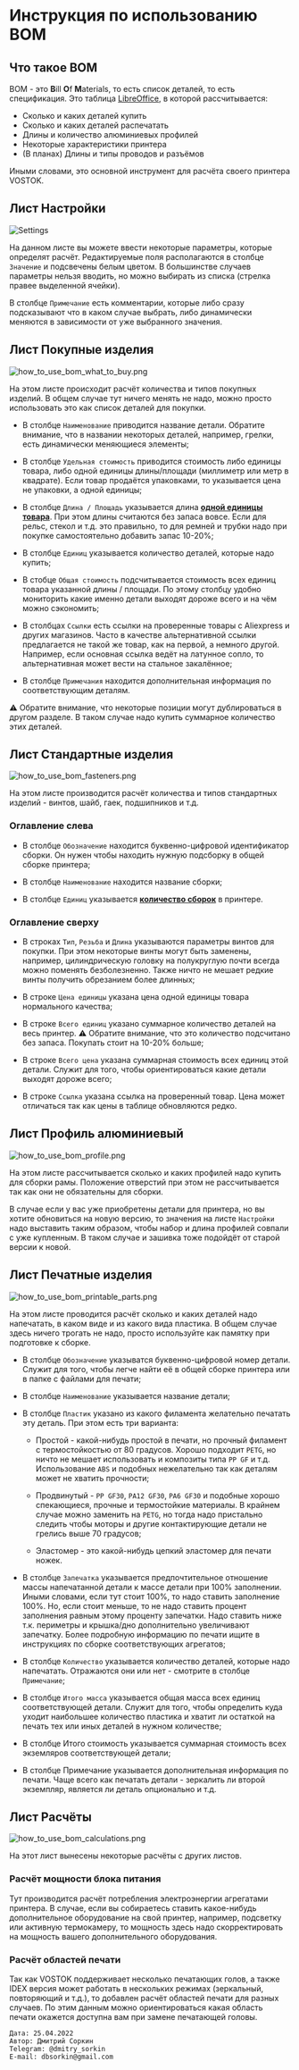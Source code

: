 # Инструкция по использованию BOM

## Что такое BOM

BOM - это **B**ill **O**f **M**aterials, то есть список деталей, то есть спецификация. Это таблица [LibreOffice](https://ru.libreoffice.org/), в которой рассчитывается:

- Сколько и каких деталей купить
- Сколько и каких деталей распечатать
- Длины и количество алюминиевых профилей
- Некоторые характеристики принтера
- (В планах) Длины и типы проводов и разъёмов

Иными словами, это основной инструмент для расчёта своего принтера VOSTOK. 

## Лист Настройки

![Settings](./pics/how_to_use_bom_settings.png)

На данном листе вы можете ввести некоторые параметры, которые определят расчёт. Редактируемые поля располагаются в столбце `Значение` и подсвечены белым цветом. В большинстве случаев параметры нельзя вводить, но можно выбирать из списка (стрелка правее выделенной ячейки).

В столбце `Примечание` есть комментарии, которые либо сразу подсказывают что в каком случае выбрать, либо динамически меняются в зависимости от уже выбранного значения.

## Лист Покупные изделия

![how_to_use_bom_what_to_buy.png](./pics/how_to_use_bom_what_to_buy.png)

На этом листе происходит расчёт количества и типов покупных изделий. В общем случае тут ничего менять не надо, можно просто использовать это как список деталей для покупки.

- В столбце `Наименование` приводится название детали. Обратите внимание, что в названии некоторых деталей, например, грелки, есть динамически меняющиеся элементы;

- В столбце `Удельная стоимость` приводится стоимость либо единицы товара, либо одной единицы длины/площади (миллиметр или метр в квадрате). Если товар продаётся упаковками, то указывается цена не упаковки, а одной единицы;

- В столбце `Длина / Площадь` указывается длина **<u>одной единицы товара</u>**. При этом длины считаются без запаса вовсе. Если для рельс, стекол и т.д. это правильно, то для ремней и трубки надо при покупке самостоятельно добавить запас 10-20%;

- В столбце `Единиц` указывается количество деталей, которые надо купить;

- В стобце `Общая стоимость` подсчитывается стоимость всех единиц товара указанной длины / площади. По этому столбцу удобно мониторить какие именно детали выходят дороже всего и на чём можно сэкономить;

- В столбцах `Ссылки` есть ссылки на проверенные товары с Aliexpress и других магазинов. Часто в качестве альтернативной ссылки предлагается не такой же товар, как на первой, а немного другой. Например, если основная ссылка ведёт на латунное сопло, то альтернативная может вести на стальное закалённое;

- В столбце `Примечания` находится дополнительная информация по соответствующим деталям.

:warning: Обратите внимание, что некоторые позиции могут дублироваться в другом разделе. В таком случае надо купить суммарное количество этих деталей.

## Лист Стандартные изделия

![how_to_use_bom_fasteners.png](./pics/how_to_use_bom_fasteners.png)

На этом листе производится расчёт количества и типов стандартных изделий - винтов, шайб, гаек, подшипников и т.д.

### Оглавление слева

- В столбце `Обозначение` находится буквенно-цифровой идентификатор сборки. Он нужен чтобы находить нужную подсборку в общей сборке принтера;

- В столбце `Наименование` находится название сборки;

- В столбце `Единиц` указывается **<u>количество сборок</u>** в принтере.

### Оглавление сверху

- В строках `Тип`, `Резьба` и `Длина` указываются параметры винтов для покупки. При этом некоторые винты могут быть заменены, например, цилиндрическую головку на полукруглую почти всегда можно поменять безболезненно. Также ничто не мешает редкие винты получить обрезанием более длинных;

- В строке `Цена единицы` указана цена одной единицы товара нормального качества;

- В строке `Всего единиц` указано суммарное количество деталей на весь принтер. :warning: Обратите внимание, что это количество подсчитано без запаса. Покупать стоит на 10-20% больше;

- В строке `Всего цена` указана суммарная стоимость всех единиц этой детали. Служит для того, чтобы ориентироваться какие детали выходят дороже всего;

- В строке `Ссылка` указана ссылка на проверенный товар. Цена может отличаться так как цены в таблице обновляются редко.

## Лист Профиль алюминиевый

![how_to_use_bom_profile.png](./pics/how_to_use_bom_profile.png)

На этом листе рассчитывается сколько и каких профилей надо купить для сборки рамы. Положение отверстий при этом не рассчитывается так как они не обязательны для сборки.

В случае если у вас уже приобретены детали для принтера, но вы хотите обновиться на новую версию, то значения на листе `Настройки` надо выставить таким образом, чтобы набор и длина профилей совпали с уже купленным. В таком случае и зашивка тоже подойдёт от старой версии к новой.

## Лист Печатные изделия

![how_to_use_bom_printable_parts.png](./pics/how_to_use_bom_printable_parts.png)

На этом листе проводится расчёт сколько и каких деталей надо напечатать, в каком виде и из какого вида пластика. В общем случае здесь ничего трогать не надо, просто используйте как памятку при подготовке к сборке.

- В столбце `Обозначение` указыватся буквенно-цифровой номер детали. Служит для того, чтобы легче найти её в общей сборке принтера или в папке с файлами для печати;

- В столбце `Наименование` указывается название детали;

- В столбце `Пластик` указано из какого филамента желательно печатать эту деталь. При этом есть три варианта:
  
  - Простой - какой-нибудь простой в печати, но прочный филамент с термостойкостью от 80 градусов. Хорошо подходит `PETG`, но ничто не мешает использовать и композиты типа `PP GF` и т.д. Использование `ABS` и подобных нежелательно так как деталям может не хватить прочности;
  
  - Продвинутый - `PP GF30`, `PA12 GF30`, `PA6 GF30` и подобные хорошо спекающиеся, прочные и термостойкие материалы. В крайнем случае можно заменить на `PETG`, но тогда надо пристально следить чтобы моторы и другие контактирующие детали не грелись выше 70 градусов;
  
  - Эластомер - это какой-нибудь цепкий эластомер для печати ножек. 

- В столбце `Запечатка` указывается предпочтительное отношение массы напечатанной детали к массе детали при 100% заполнении. Иными словами, если тут стоит 100%, то надо ставить заполнение 100%. Но, если стоит меньше, то не надо ставить процент заполнения равным этому проценту запечатки. Надо ставить ниже т.к. периметры и крышка/дно дополнительно увеличивают запечатку. Более подробную информацию по печати ищите в инструкциях по сборке соответствующих агрегатов;

- В столбце `Количество` указывается количество деталей, которые надо напечатать. Отражаются они или нет - смотрите в столбце `Примечание`;

- В столбце `Итого масса` указывается общая масса всех единиц соответствующей детали. Служит для того, чтобы определить куда уходит наибольшее количество пластика и хватит ли остаткой на печать тех или иных деталей в нужном количестве;

- В столбце Итого стоимость указывается суммарная стоимость всех экземляров соответствующей детали;

- В столбце Примечание указывается дополнительная информация по печати. Чаще всего как печатать детали - зеркалить ли второй экземпляр, является ли деталь опционально и т.д. 

## Лист Расчёты

![how_to_use_bom_calculations.png](./pics/how_to_use_bom_calculations.png)

На этот лист вынесены некоторые расчёты с других листов.

### Расчёт мощности блока питания

Тут производится расчёт потребления электроэнергии агрегатами принтера. В случае, если вы собираетесь ставить какое-нибудь дополнительное оборудование на свой принтер, например, подсветку или активную термокамеру, то мощность здесь надо скорректировать на мощность вашего дополнительного оборудования.

### Расчёт областей печати

Так как VOSTOK поддерживает несколько печатающих голов, а также IDEX версия может работать в нескольких режимах (зеркальный, повторяющий и т.д.), то добавлен расчёт областей печати для разных случаев. По этим данным можно ориентироваться какая область печати окажется доступна вам при замене печатающей головы.

```
Дата: 25.04.2022
Автор: Дмитрий Соркин
Telegram: @dmitry_sorkin
E-mail: dbsorkin@gmail.com
```
